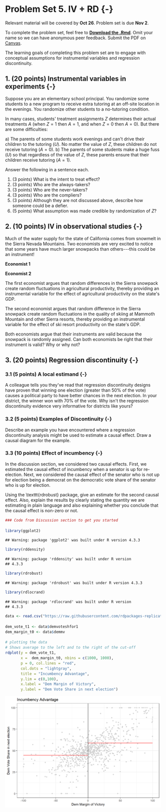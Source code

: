 
# Problem Set 5. IV + RD {-}

Relevant material will be covered by **Oct 26**. Problem set is due **Nov 2**.

To complete the problem set, feel free to [**Download the .Rmd**](https://drive.google.com/file/d/1eonqcl5X1_ksnXHnDBI7FDifV-Hi9lAJ/view?usp=sharing). Omit your name so we can have anonymous peer feedback. Submit the PDF on [Canvas](https://canvas.cornell.edu/courses/57329).

The learning goals of completing this problem set are to engage with conceptual assumptions for instrumental variables and regression discontinuity.
     
## 1. (20 points) Instrumental variables in experiments {-}

Suppose you are an elementary school principal. You randomize some students to a new program to receive extra tutoring at an off-site location in the evenings. You randomize other students to a no-tutoring condition.

<script type="text/tikz">
\begin{tikzpicture}[x = .3in, y = .15in]
    \node (z) at (-6,0) {$Z$};
    \node (a) at (-2,0) {$A$};
    \node (y) at  (2,0) {$Y$};
    \node[font = \footnotesize, align = right, anchor = east] at (z.west) {Randomized to\\extra tutoring};
    \node (u) at  (-2,-2) {$U$};
    \node[font = \footnotesize, align = center, anchor = south] at (a.north) {Attends\\extra tutoring};
    \node[font = \footnotesize, align = left, anchor = west] at  (y.east) {Rated proficient in reading\\at end of the term};
    \node[font = \footnotesize, align = right, anchor = east] at (u.west) {Parent actions};
    \draw[->, >=stealth, thick] (z) -- (a);
    \draw[->, >=stealth, thick] (a) --  (y);
    \draw[->, >=stealth, thick] (u) --  (a);
    \draw[->, >=stealth, thick] (u) --  (y);
  \end{tikzpicture}
</script>

In many cases, students' treatment assignments $Z$ determines their actual treatments $A$ (when $Z = 1$ then $A = 1$, and when $Z = 0$ then $A = 0$). But there are some difficulties:

a) The parents of some students work evenings and can't drive their children to the tutoring ($U$). No matter the value of $Z$, these children do not receive tutoring ($A = 0$).
b) The parents of some students make a huge fuss ($U$) so that regardless of the value of $Z$, these parents ensure that their children receive tutoring ($A = 1$).

Answer the following in a sentence each.

1. (3 points) What is the intent to treat effect?
2. (3 points) Who are the always-takers?
3. (3 points) Who are the never-takers?
4. (3 points) Who are the compliers?
5. (3 points) Although they are not discussed above, describe how someone could be a defier.
6. (5 points) What assumption was made credible by randomization of $Z$?

## 2. (10 points) IV in observational studies {-}

Much of the water supply for the state of California comes from snowmelt in the Sierra Nevada Mountains. Two economists are very excited to notice that some years have much larger snowpacks than others---this could be an instrument!

**Economist 1**

<script type="text/tikz">
  \begin{tikzpicture}[x = .3in, y = .2in]
    \node[font = \footnotesize, align = center] (z) at (-6,0) {Sierra\\snowpack};
    \node[font = \footnotesize, align = center] (t) at (-2,0) {Agricultural\\productivity};
    \node[font = \footnotesize, align = center] (y) at  (2,0) {State\\GDP};
    \node[font = \footnotesize] (u) at  (-2,-2) {$U$};
    \draw[->, >=stealth, thick] (z) -- (t);
    \draw[->, >=stealth, thick] (t) --  (y);
    \draw[->, >=stealth, thick] (u) --  (t);
    \draw[->, >=stealth, thick] (u) --  (y);
  \end{tikzpicture}
</script>

**Economist 2**

<script type="text/tikz">
\begin{tikzpicture}[x = .3in, y = .2in]
    \node[font = \footnotesize, align = center] (z) at (-6,0) {Sierra\\snowpack};
    \node[font = \footnotesize, align = center] (t) at (-2,0) {Ski resort\\productivity};
    \node[font = \footnotesize, align = center] (y) at  (2,0) {State\\GDP};
    \node[font = \footnotesize] (u) at  (-2,-2) {$U$};
    \draw[->, >=stealth, thick] (z) -- (t);
    \draw[->, >=stealth, thick] (t) --  (y);
    \draw[->, >=stealth, thick] (u) --  (t);
    \draw[->, >=stealth, thick] (u) --  (y);
  \end{tikzpicture}
</script>

The first economist argues that random differences in the Sierra snowpack create random fluctuations in agricultural productivity, thereby providing an instrumental variable for the effect of agricultural productivity on the state's GDP.

The second economist argues that random difference in the Sierra snowpack create random fluctuations in the quality of skiing at Mammoth Mountain and other Sierra resorts, thereby providing an instrumental variable for the effect of ski resort productivity on the state's GDP.

Both economists argue that their instruments are valid because the snowpack is randomly assigned. Can both economists be right that their instrument is valid? Why or why not?

## 3. (20 points) Regression discontinuity {-}

### 3.1 (5 points) A local estimand {-}
A colleague tells you they've read that regression discontinuity designs have proven that winning one election (greater than 50\% of the vote) causes a political party to have better chances in the next election. In your district, the winner won with 70\% of the vote. Why isn't the regression discontinuity evidence very informative for districts like yours?


### 3.2 (5 points) Examples of Discontinuity {-}
Describe an example you have encountered where a regression discontinuity analysis might be used to estimate a causal effect. Draw a causal diagram for the example.


### 3.3 (10 points) Effect of incumbency {-}
In the discussion section, we considered two causal effects. First, we estimated the causal effect of incumbency when a senator is up for re-election. Next, we considered the causal effect of the senator who is not up for election being a democrat on the democratic vote share of the senator who is up for election. 

Using the \texttt{rdrobust} package, give an estimate for the second causal effect. Also, explain the results by clearly stating the quantity we are estimating in plain language and also explaining whether you conclude that the causal effect is non-zero or not.


``` r
### Code from Discussion section to get you started

library(ggplot2)
```

```
## Warning: package 'ggplot2' was built under R version 4.3.3
```

``` r
library(rddensity)
```

```
## Warning: package 'rddensity' was built under R version
## 4.3.3
```

``` r
library(rdrobust)
```

```
## Warning: package 'rdrobust' was built under R version 4.3.3
```

``` r
library(rdlocrand)
```

```
## Warning: package 'rdlocrand' was built under R version
## 4.3.3
```

``` r
data <- read.csv("https://raw.githubusercontent.com/rdpackages-replication/CIT_2020_CUP/master/CIT_2020_CUP_senate.csv")

dem_vote_t1 <- data$demvoteshfor1
dem_margin_t0 <- data$demmv

# plotting the data
# Shows average to the left and to the right of the cut-off
rdplot(y = dem_vote_t1, 
       x =  dem_margin_t0, nbins = c(1000, 1000), 
       p = 0, col.lines = "red", 
       col.dots = "lightgray", 
       title = "Incumbency Advantage", 
       y.lim = c(0,100), 
       x.label = "Dem Margin of Victory", 
       y.label = "Dem Vote Share in next election")
```

<img src="pset5_files/figure-html/unnamed-chunk-1-1.png" width="672" />



